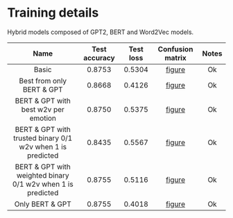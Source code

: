 # Training details

Hybrid models composed of GPT2, BERT and Word2Vec models.

|                            Name                             | Test accuracy | Test loss |                        Confusion matrix                         | Notes |
|:-----------------------------------------------------------:|:-------------:|:---------:|:---------------------------------------------------------------:|:-----:|
|                            Basic                            |    0.8753     |  0.5304   |         [figure](./figures/basic_hybrid_confmatrix.png)         |  Ok   |
|                  Best from only BERT & GPT                  |    0.8668     |  0.4126   |   [figure](./figures/best_from_only_bert_gpt_confmatrix.png)    |  Ok   |
|            BERT & GPT with best w2v per emotion             |    0.8750     |  0.5375   |  [figure](./figures/best_word2vec_per_emotion_confmatrix.png)   |  Ok   |
| BERT & GPT with trusted binary 0/1 w2v when 1 is predicted  |    0.8435     |  0.5567   | [figure](./figures/binary_0_1_word2vec_trusted_confmatrix.png)  |  Ok   |
| BERT & GPT with weighted binary 0/1 w2v when 1 is predicted |    0.8755     |  0.5116   | [figure](./figures/binary_0_1_word2vec_weighted_confmatrix.png) |  Ok   |
|                       Only BERT & GPT                       |    0.8755     |  0.4018   |        [figure](./figures/only_bert_gpt_confmatrix.png)         |  Ok   |



